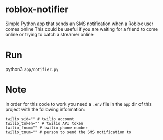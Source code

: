 # roblox-notifier
Simple Python app that sends an SMS notification when a Roblox user comes online
This could be useful if you are waiting for a friend to come online or trying to catch a streamer online

# Run
python3 `app/notifier.py`

# Note
In order for this code to work you need a `.env` file in the `app` dir of this project with the following information:
```
twilio_sid="" # twilio account
twilio_token="" # twilio API token
twilio_fnum="" # twilio phone number
twilio_tnum="" # person to send the SMS notification to
```
